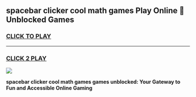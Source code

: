 
## spacebar clicker cool math games Play Online 👋 Unblocked Games
<h3>
<a href="https://news.freeplayer.one?title=spacebar_clicker_cool_math_games&ref=17CMG">CLICK TO PLAY</a></h3>
<hr>

<h3>
<a href="https://news.freeplayer.one?title=spacebar_clicker_cool_math_games&ref=17CMG">CLICK 2 PLAY</a>
  
</h3>

<a href="https://news.freeplayer.one?title=spacebar_clicker_cool_math_games&ref=17CMG/"><img src="https://clearcache.store/games.png"></a>


**spacebar clicker cool math games games unblocked: Your Gateway to Fun and Accessible Online Gaming**
